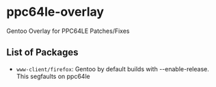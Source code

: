 # ppc64le-overlay
Gentoo Overlay for PPC64LE Patches/Fixes

## List of Packages
* `www-client/firefox`: Gentoo by default builds with --enable-release. This segfaults on ppc64le

